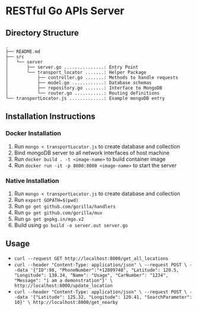 # RESTful Go APIs Server

## Directory Structure
```
.
├── README.md
├── src
│   └── server
│       ├── server.go ...............: Entry Point
│       └── transport_locator .......: Helper Package
│           ├── controller.go .......: Methods to handle requests
│           ├── model.go ............: Database schemas
│           ├── repository.go .......: Interface to MongoDB
│           └── router.go ...........: Routing definitions
└── transportLocator.js .............: Example mongoDB entry
```

## Installation Instructions

### Docker Installation
1. Run `mongo < transportLocator.js` to create database and collection
2. Bind mongoDB server to all network interfaces of host machine
3. Run `docker build . -t <image-name>` to build container image
4. Run `docker run -it -p 8000:8000 <image-name>` to start the server

### Native Installation
1. Run `mongo < transportLocator.js` to create database and collection
2. Run `export GOPATH=$(pwd)`
3. Run `go get github.com/gorilla/handlers`
4. Run `go get github.com/gorilla/mux`
5. Run `go get gopkg.in/mgo.v2`
6. Build using `go build -o server.out server.go`

## Usage
* `curl --request GET http://localhost:8000/get_all_locations`
* `curl --header "Content-Type: application/json" \
	    --request POST \
		--data '{"ID":98, "PhoneNumber":"+12809748", "Latitude": 120.5, "Longitude": 130.34, "Name": "Usage", "CarNumber": "1234", "Message": "i am a demonstration"}' \
		http://localhost:8000/update_location` 
* `curl --header "Content-Type: application/json" \
        --request POST \
        --data '{"Latitude": 125.32, "Longitude": 120.41, "SearchParameter": 10}' \
        http://localhost:8000/get_nearby` 
